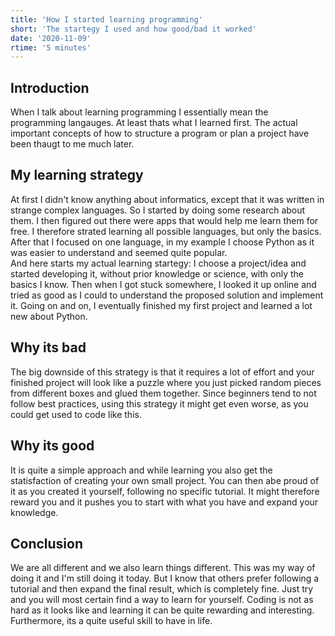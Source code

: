 ```yaml
---
title: 'How I started learning programming'
short: 'The startegy I used and how good/bad it worked'
date: '2020-11-09'
rtime: '5 minutes'
---
```


## Introduction
When I talk about learning programming I essentially mean the programming langauges. At least thats what I learned first.
The actual important concepts of how to structure a program or plan a project have been thaugt to me much later.

## My learning strategy
At first I didn't know anything about informatics, except that it was written in strange complex languages. So I started by doing some
research about them. I then figured out there were apps that would help me learn them for free. I therefore strated learning all possible
languages, but only the basics. After that I focused on one language, in my example I choose Python as it was easier to understand and seemed quite popular. \
And here starts my actual learning startegy: I choose a project/idea and started developing it, without prior knowledge or science, with only the basics I know. Then when I got stuck somewhere, I looked it up online and tried as good as I could to understand the proposed solution and implement it. Going on and on, I eventually finished my first project and learned a lot new about Python.

## Why its bad
The big downside of this strategy is that it requires a lot of effort and your finished project will look like a puzzle where you just picked random pieces from different boxes and glued them together. Since beginners tend to not follow best practices, using this strategy it might get even worse, as you could get used to code like this.

## Why its good
It is quite a simple approach and while learning you also get the statisfaction of creating your own small project. You can then abe proud of it as you created it yourself, following no specific tutorial. It might therefore reward you and it pushes you to start with what you have and expand your knowledge.

## Conclusion
We are all different and we also learn things different. This was my way of doing it and I'm still doing it today. But I know that others prefer following a tutorial and then expand the final result, which is completely fine. Just try and you will most certain find a way to learn for yourself. Coding is not as hard as it looks like and learning it can be quite rewarding and interesting. Furthermore, its a quite useful skill to have in life.